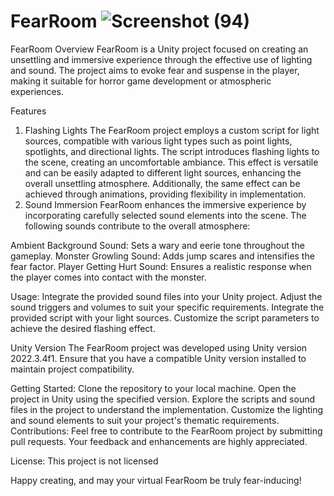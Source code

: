 # FearRoom ![Screenshot (94)](https://github.com/Rezvision/Assignement_lightandSound/assets/147525543/72384fc8-5835-46ee-9bfe-a810565ebd8d)
FearRoom 
Overview
FearRoom is a Unity project focused on creating an unsettling and immersive experience through the effective use of lighting and sound. The project aims to evoke fear and suspense in the player, making it suitable for horror game development or atmospheric experiences.

Features
1. Flashing Lights
The FearRoom project employs a custom script for light sources, compatible with various light types such as point lights, spotlights, and directional lights. The script introduces flashing lights to the scene, creating an uncomfortable ambiance. This effect is versatile and can be easily adapted to different light sources, enhancing the overall unsettling atmosphere. Additionally, the same effect can be achieved through animations, providing flexibility in implementation.
2. Sound Immersion
FearRoom enhances the immersive experience by incorporating carefully selected sound elements into the scene. The following sounds contribute to the overall atmosphere:

Ambient Background Sound: Sets a wary and eerie tone throughout the gameplay.
Monster Growling Sound: Adds jump scares and intensifies the fear factor.
Player Getting Hurt Sound: Ensures a realistic response when the player comes into contact with the monster.


Usage:
Integrate the provided sound files into your Unity project.
Adjust the sound triggers and volumes to suit your specific requirements.
Integrate the provided script with your light sources.
Customize the script parameters to achieve the desired flashing effect.


Unity Version
The FearRoom project was developed using Unity version 2022.3.4f1. Ensure that you have a compatible Unity version installed to maintain project compatibility.

Getting Started:
Clone the repository to your local machine.
Open the project in Unity using the specified version.
Explore the scripts and sound files in the project to understand the implementation.
Customize the lighting and sound elements to suit your project's thematic requirements.
Contributions:
Feel free to contribute to the FearRoom project by submitting pull requests. Your feedback and enhancements are highly appreciated.

License:
This project is not licensed 

Happy creating, and may your virtual FearRoom be truly fear-inducing!
